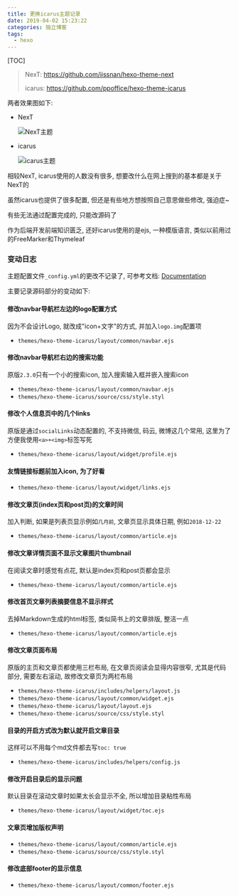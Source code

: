 ```yaml
---
title: 更换icarus主题记录
date: 2019-04-02 15:23:22
categories: 独立博客
tags:
  - hexo
---
```


[TOC]


> NexT: https://github.com/iissnan/hexo-theme-next
>
> icarus: https://github.com/ppoffice/hexo-theme-icarus

两者效果图如下: 

- NexT

  ![NexT主题](https://ww1.sinaimg.cn/large/007rAy9hly1g1obi5l56hj31hc0r541k.jpg)

- icarus

  ![icarus主题](https://ww1.sinaimg.cn/large/007rAy9hly1g1objx5er7j31hc0q1akg.jpg)



相较NexT, icarus使用的人数没有很多, 想要改什么在网上搜到的基本都是关于NexT的

虽然icarus也提供了很多配置, 但还是有些地方想按照自己意思做些修改, 强迫症~

有些无法通过配置完成的, 只能改源码了

作为后端开发前端知识匮乏, 还好icarus使用的是ejs, 一种模版语言, 类似以前用过的FreeMarker和Thymeleaf



### 变动日志

主题配置文件`_config.yml`的更改不记录了, 可参考文档: [Documentation](http://ppoffice.github.io/hexo-theme-icarus/categories/)

主要记录源码部分的变动如下: 

#### 修改navbar导航栏左边的logo配置方式

因为不会设计Logo, 就改成"icon+文字"的方式, 并加入`logo.img`配置项

- `themes/hexo-theme-icarus/layout/common/navbar.ejs`



#### 修改navbar导航栏右边的搜索功能

原版`2.3.0`只有一个小的搜索icon, 加入搜索输入框并嵌入搜索icon

- `themes/hexo-theme-icarus/layout/common/navbar.ejs`
- `themes/hexo-theme-icarus/source/css/style.styl`



#### 修改个人信息页中的几个links

原版是通过`socialLinks`动态配置的, 不支持微信, 码云, 微博这几个常用, 这里为了方便我使用`<a>+<img>`标签写死

- `themes/hexo-theme-icarus/layout/widget/profile.ejs`



#### 友情链接标题前加入icon, 为了好看

- `themes/hexo-theme-icarus/layout/widget/links.ejs`



#### 修改文章页(index页和post页)的文章时间

加入判断, 如果是列表页显示例如`几月前`, 文章页显示具体日期, 例如`2018-12-22`

- `themes/hexo-theme-icarus/layout/common/article.ejs`



#### 修改文章详情页面不显示文章图片thumbnail

在阅读文章时感觉有点花, 默认是index页和post页都会显示

- `themes/hexo-theme-icarus/layout/common/article.ejs`



#### 修改首页文章列表摘要信息不显示样式

去掉Markdown生成的html标签, 类似简书上的文章排版, 整洁一点

- `themes/hexo-theme-icarus/layout/common/article.ejs`



#### 修改文章页面布局

原版的主页和文章页都使用三栏布局, 在文章页阅读会显得内容很窄, 尤其是代码部分, 需要左右滚动, 故修改文章页为两栏布局

- `themes/hexo-theme-icarus/includes/helpers/layout.js`
- `themes/hexo-theme-icarus/layout/common/widget.ejs`
- `themes/hexo-theme-icarus/layout/layout.ejs`
- `themes/hexo-theme-icarus/source/css/style.styl`



#### 目录的开启方式改为默认就开启文章目录

这样可以不用每个md文件都去写`toc: true`

- `themes/hexo-theme-icarus/includes/helpers/config.js`



#### 修改开启目录后的显示问题

默认目录在滚动文章时如果太长会显示不全, 所以增加目录粘性布局

- `themes/hexo-theme-icarus/layout/widget/toc.ejs`



#### 文章页增加版权声明

- `themes/hexo-theme-icarus/layout/common/article.ejs`
- `themes/hexo-theme-icarus/source/css/style.styl`



#### 修改底部footer的显示信息

- `themes/hexo-theme-icarus/layout/common/footer.ejs`